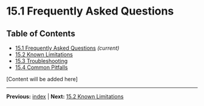# 15.1 Frequently Asked Questions

## Table of Contents
- [15.1 Frequently Asked Questions](./15.1-frequently-asked-questions.md) *(current)*
- [15.2 Known Limitations](./15.2-known-limitations.md)
- [15.3 Troubleshooting](./15.3-troubleshooting.md)
- [15.4 Common Pitfalls](./15.4-common-pitfalls.md)

[Content will be added here]

---

**Previous:** [index](./index.md) | **Next:** [15.2 Known Limitations](./15.2-known-limitations.md)
